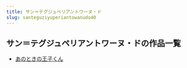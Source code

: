 ```yaml
---
title: サン＝テグジュペリアントワーヌ・ド
slug: santeguziyuperiantowanudo40
---
```


## サン＝テグジュペリアントワーヌ・ドの作品一覧

- [あのときの王子くん](anotokinowangzikund6)
